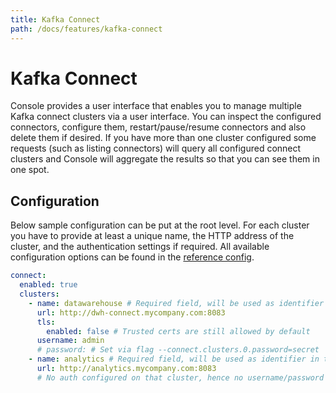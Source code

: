 ```yaml
---
title: Kafka Connect
path: /docs/features/kafka-connect
---
```


# Kafka Connect

Console provides a user interface that enables you to manage multiple Kafka connect clusters
via a user interface. You can inspect the configured connectors, configure them, restart/pause/resume
connectors and also delete them if desired. If you have more than one cluster configured some requests
(such as listing connectors) will query all configured connect clusters and Console will aggregate the results
so that you can see them in one spot.

## Configuration

Below sample configuration can be put at the root level. For each cluster you have to provide at
least a unique name, the HTTP address of the cluster, and the authentication settings if required.
All available configuration options can be found in the [reference config](/docs/config/console.yaml).

```yaml
connect:
  enabled: true
  clusters:
    - name: datawarehouse # Required field, will be used as identifier in the frontend
      url: http://dwh-connect.mycompany.com:8083
      tls:
        enabled: false # Trusted certs are still allowed by default
      username: admin
      # password: # Set via flag --connect.clusters.0.password=secret
    - name: analytics # Required field, will be used as identifier in the frontend
      url: http://analytics.mycompany.com:8083
      # No auth configured on that cluster, hence no username/password set
```
